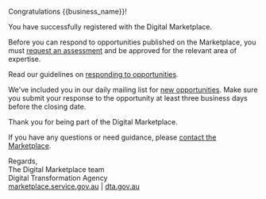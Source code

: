 Congratulations {{business_name}}!

You have successfully registered with the Digital Marketplace.

Before you can respond to opportunities published on the Marketplace, you must [request an assessment]({{url_assessments}}) and be approved for the relevant area of expertise.

Read our guidelines on [responding to opportunities]({{url_responding}}).

We've included you in our daily mailing list for [new opportunities]({{url_latest_opportunities}}). Make sure you submit your response to the opportunity at least three business days before the closing date.

Thank you for being part of the Digital Marketplace.

If you have any questions or need guidance, please [contact the Marketplace](https://marketplace.service.gov.au/contact-us).

Regards,  
The Digital Marketplace team  
Digital Transformation Agency  
[marketplace.service.gov.au](https://marketplace.service.gov.au) | [dta.gov.au](https://dta.gov.au)